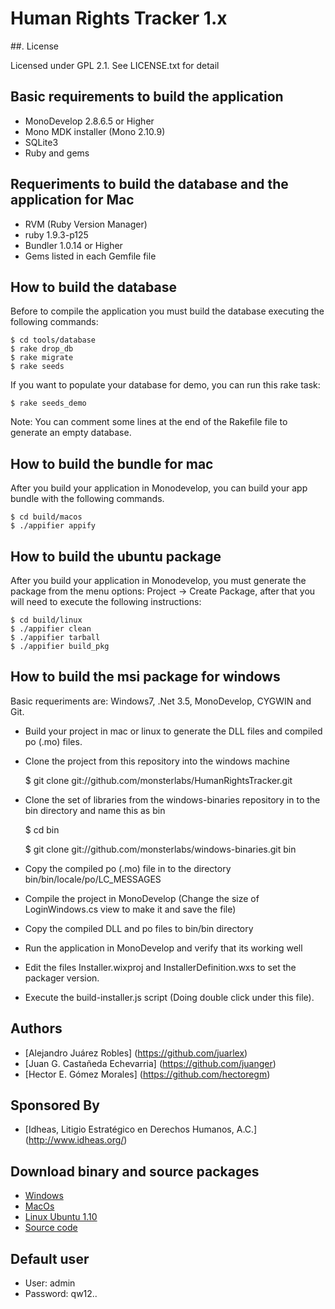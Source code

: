 # Human Rights Tracker 1.x

##. License

Licensed under GPL 2.1. See LICENSE.txt for detail

## Basic requirements to build the application

* MonoDevelop 2.8.6.5 or Higher
* Mono MDK installer (Mono 2.10.9)
* SQLite3
* Ruby and gems

## Requeriments to build the database and the application for Mac

* RVM (Ruby Version Manager)
* ruby 1.9.3-p125
* Bundler 1.0.14 or Higher 
* Gems listed in each Gemfile file

## How to build the database

Before to compile the application you must build the database executing the following commands:

	$ cd tools/database
	$ rake drop_db
	$ rake migrate
	$ rake seeds  

If you want to populate your database for demo, you can run this rake task:

	$ rake seeds_demo

Note: You can comment some lines at the end of the Rakefile file to generate an empty database.

## How to build the bundle for mac 

After you build your application in Monodevelop, you can build your app bundle with the following commands.

	$ cd build/macos
	$ ./appifier appify

## How to build the ubuntu package

After you build your application in Monodevelop, you must generate the package from the menu options:
Project -> Create Package, after that you will need to execute the
following instructions:

	$ cd build/linux
	$ ./appifier clean
	$ ./appifier tarball
	$ ./appifier build_pkg

## How to build the msi package for windows

Basic requeriments are: Windows7, .Net 3.5, MonoDevelop, CYGWIN and Git.

  * Build your project in mac or linux to generate the DLL files and compiled po (.mo) files.

  * Clone the project from this repository into the windows machine

    $ git clone  git://github.com/monsterlabs/HumanRightsTracker.git
  
  * Clone the set of libraries from the windows-binaries repository in to the bin directory and name this as bin

    $ cd bin

    $ git clone git://github.com/monsterlabs/windows-binaries.git bin
	
  * Copy the compiled po (.mo) file in to the directory bin/bin/locale/po/LC_MESSAGES  
  * Compile the project in MonoDevelop (Change the size of LoginWindows.cs view to make it and save the file)
  * Copy the compiled DLL and po files to bin/bin directory
  * Run the application in MonoDevelop and verify that its working well
  * Edit the files  Installer.wixproj and InstallerDefinition.wxs to set the packager version.
  * Execute the build-installer.js script (Doing double click under this file).

## Authors

  * [Alejandro Juárez Robles] (https://github.com/juarlex)
  * [Juan G. Castañeda Echevarria] (https://github.com/juanger)
  * [Hector E. Gómez Morales] (https://github.com/hectoregm)

## Sponsored By
  * [Idheas, Litigio Estratégico en Derechos Humanos, A.C.] (http://www.idheas.org/)

## Download binary and source packages

  * [Windows](https://github.com/downloads/monsterlabs/HumanRightsTracker/HumanRightsTracker-1.0.14.msi)
  * [MacOs](https://github.com/downloads/monsterlabs/HumanRightsTracker/HumanRightsTracker-1.0.14.zip)
  * [Linux Ubuntu 1.10](https://github.com/downloads/monsterlabs/HumanRightsTracker/humanrightstracker_1.0.14-1_i386.deb)
  * [Source code](https://github.com/downloads/monsterlabs/HumanRightsTracker/humanrightstracker-1.0.14.tar.gz)

## Default user

  * User: admin
  * Password: qw12..